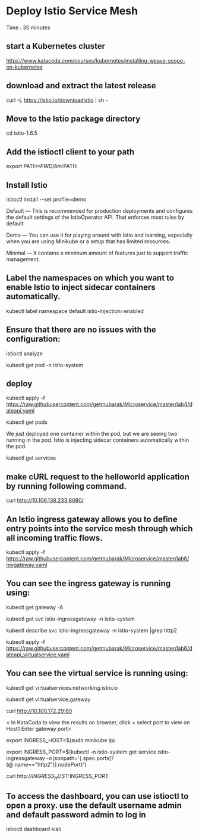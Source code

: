# Deploy Istio Service Mesh #
Time : 30 minutes

## start a Kubernetes cluster
https://www.katacoda.com/courses/kubernetes/installing-weave-scope-on-kubernetes

## download and extract the latest release
curl -L https://istio.io/downloadIstio | sh -

## Move to the Istio package directory
cd istio-1.6.5

## Add the istioctl client to your path
export PATH=$PWD/bin:$PATH

## Install Istio 
istioctl install --set profile=demo

Default — This is recommended for production deployments and configures the default settings of the IstioOperator API. That enforces most rules by default.

Demo — You can use it for playing around with Istio and learning, especially when you are using Minikube or a setup that has limited resources. 

Minimal — It contains a minimum amount of features just to support traffic management.


## Label the namespaces on which you want to enable Istio to inject sidecar containers automatically. 
kubectl label namespace default istio-injection=enabled

## Ensure that there are no issues with the configuration:
istioctl analyze

kubectl get pod -n istio-system

## deploy
kubectl apply -f https://raw.githubusercontent.com/getmubarak/Microservice/master/lab4/dateapi.yaml

kubectl get pods

We just deployed one container within the pod, but we are seeing two running in the pod. Istio is injecting sidecar containers automatically within the pod. 

kubectl get services

## make cURL request to the helloworld application by running following command.
curl http://10.106.138.233:8080/

## An Istio ingress gateway allows you to define entry points into the service mesh through which all incoming traffic flows. 
kubectl apply -f https://raw.githubusercontent.com/getmubarak/Microservice/master/lab6/mygateway.yaml

## You can see the ingress gateway is running using:
kubectl get gateway -A

kubectl get svc istio-ingressgateway -n istio-system

kubectl describe svc istio-ingressgateway -n istio-system |grep http2

<get port>
 
kubectl apply -f https://raw.githubusercontent.com/getmubarak/Microservice/master/lab6/dateapi_virtualservice.yaml

## You can see the virtual service is running using:
kubectl get virtualservices.networking.istio.io

kubectl get virtualservice,gateway

curl http://10.100.172.29:80

<
In KataCoda to view the results on browser, click +
select port to view on Host1
Enter gateway port>

export INGRESS_HOST=$(sudo minikube ip)

export INGRESS_PORT=$(kubectl -n istio-system get service istio-ingressgateway -o jsonpath='{.spec.ports[?(@.name=="http2")].nodePort}')

curl http://$INGRESS_HOST:$INGRESS_PORT

## To access the dashboard, you can use istioctl to open a proxy. use the default username admin and default password admin to log in
istioctl dashboard kiali


